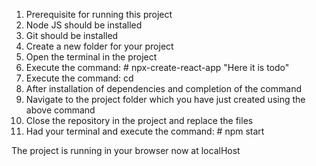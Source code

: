 1. Prerequisite for running this project
2. Node JS should be installed
3. Git should be installed
4. Create a new folder for your project
5. Open the terminal in the project
6. Execute the command: # npx-create-react-app <project-name>  "Here it is todo"
7. Execute the command: cd <project-name>
8. After installation of dependencies and completion of the command
9. Navigate to the project folder which you have just created using the above command
10. Close the repository in the project and replace the files
11. Had your terminal and execute the command: # npm start


The project is running in your browser now at localHost

